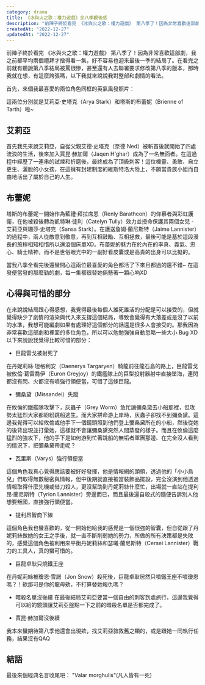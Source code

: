 ```yaml
---
category: drama
title: 《冰與火之歌：權力遊戲》全八季觀後感
description: "前陣子終於看完 《冰與火之歌：權力遊戲》 第八季了！因為非常喜歡這部劇，我之前都平均兩個禮拜才捨得看一集"
createdAt: "2022-12-27"
updatedAt: "2022-12-27"
---
```


前陣子終於看完 《冰與火之歌：權力遊戲》 第八季了！因為非常喜歡這部劇，我之前都平均兩個禮拜才捨得看一集，好不容易也迎來最後一季的結局了。在看完之前就有聽說第八季結局被罵很慘，甚至還有人去聯署要求修改第八季的版本，那時我就在想，有這麼誇張嗎，以下我就來說說我對整部和劇情的看法。

首先，來個我最喜愛的兩位角色同框的英氣風發照片：

<markdown-img src="articles/review-of-game-of-thrones-1.jpg" name="艾莉亞和布蕾妮" origin-link="https://www.harpersbazaar.com/tw/culture/drama/g28464453/got-gwendoline-emmy-2019/"></markdown-img>

這兩位分別就是艾莉亞·史塔克（Arya Stark）和塔斯的布蕾妮（Brienne of Tarth）啦~

## 艾莉亞
首先我先來說艾莉亞，自從父親艾德·史塔克（奈德 Ned）被斬首後就開始了四處流浪的生活，後來加入賈昆·赫加爾（Jaqen H'ghar）成為了一名無面者。在這過程中經歷了一連串的試煉和折磨後，最終成為了頂級刺客！這位機靈、勇敢、自立更生、灑脫的小女孩，在這擁有封建制度的維斯特洛大陸上，不願當貴族小姐而自由地活出了屬於自己的人生。

<markdown-img src="articles/review-of-game-of-thrones-2.jpg" name="艾莉亞" origin-link="http://k.sina.com.cn/article_1895372587_70f9172b001001f3w.html#/"></markdown-img>

## 布蕾妮
塔斯的布蕾妮一開始作為藍禮·拜拉席恩（Renly Baratheon）的仰慕者與彩虹護衛，在他被殺後轉為凱特琳·徒利（Catelyn Tully）效力並授命保護其兩個女兒 - 艾莉亞與珊莎·史塔克（Sansa Stark）。在護送詹姆·蘭尼斯特（Jaime Lannister）的過程中，兩人從敵意到敬意，再到互相鼓勵、互相拯救，最後可能是基於這段漫長的旅程相知相惜所以還滾個床單XD。布蕾妮的魅力在於內在的率真、義氣、忠心、騎士精神，而不是世俗眼光中的一副好看皮囊或是高貴的出身可以比擬的。

<markdown-img src="articles/review-of-game-of-thrones-3.jpg" name="布蕾妮" origin-link="https://i.pinimg.com/736x/3a/83/a1/3a83a1d6ed00acbdceab0aaf72ef6993--lady-brienne-game-of.jpg"></markdown-img>

當我八季全看完後還蠻開心這兩位最喜愛的角色都活了下來且都過的還不錯~ 在這發便當發的那麼勤的劇，每一集都很替她倆懸著一顆心吶XD

## 心得與可惜的部分

在來說說結局跟心得感想，我覺得最後每個人誰死誰活的分配是可以接受的，但就覺得缺少了劇情的渲染與代入來支撐這個結局，導致會覺得有大落差或是沒了以前的水準，我想可能編劇如果有處理好這個部分的話還是很多人會接受的。那我因為非常喜歡這部劇和裡面的多位角色，所以可以勉勉強強自動忽略一些大小 Bug XD 以下來說說我覺得比較可惜的部分：


- 巨龍雷戈被射死了

在丹妮莉絲·坦格利安（Daenerys Targaryen）騎龍前往龍石島的路上，巨龍雷戈被攸倫·葛雷喬伊（Euron Greyjoy）的鐵艦隊上的巨型投射器射中直接墜海，連閃都沒有閃、火都沒有噴強行領便當，可惜了這條巨龍。

- 彌桑黛（Missandei）失蹤

在攸倫的鐵艦隊攻擊下，灰蟲子（Grey Worm）急忙讓彌桑黛去小船那裡，但攻勢太猛烈大家都紛紛跳船逃生。而大家拼命游上岸時，灰蟲子卻找不到彌桑黛。這邊我覺得可以給攸倫或他手下一個鏡頭照到他們登上彌桑黛所在的小船，然後從她的後背出現並打暈她，這樣就不會讓彌桑黛突然人間蒸發的樣子。而且在攸倫這麼猛烈的強攻下，他的手下是如何游到忙著跳船的無垢者軍團那邊、在完全沒人看到的情況下，把彌桑黛帶走呢？

- 瓦里斯（Varys）強行領便當

這個角色我真心覺得應該要被好好發揮，他是情報網的頭領，透過他的「小小鳥兒」們取得無數秘密與情報，但中後期就直接被當裝飾品擺設，完全沒演到他透過情報取得什麼先機或借刀殺人，更沒幫助到丹妮莉絲什麼忙，出場就一直站在提利昂·蘭尼斯特（Tyrion Lannister）旁邊而已，而且最後還自殺式的隨便告訴別人他想要叛國，直接強行領便當。

- 提利昂智商下線

這個角色我也蠻喜歡的，從一開始他給我的感覺是一個很強的智囊，但自從跟了丹妮莉絲做她的女王之手後，就一直不斷削弱她的勢力，所做的所有決策都是失敗的，感覺這個角色被利用來平衡丹妮莉絲和瑟曦·蘭尼斯特（Cersei Lannister）戰力的工具人，真的蠻可惜的。

- 巨龍卓耿只燒鐵王座

在丹妮莉絲被瓊恩·雪諾（Jon Snow）殺死後，巨龍卓耿居然只噴鐵王座不噴瓊恩嗎？！欸那可是你的龍母欸，不打算替她報仇嗎？

- 暗殺名單沒後續
在最後結局艾莉亞要當一個自由的刺客到處旅行，這邊我覺得可以給的鏡頭讓艾莉亞盤點一下之前的暗殺名單是否都完成了。

- 賈昆·赫加爾沒後續

我本來蠻期待第八季他還會出現欸，找艾莉亞敘敘舊之類的，或是跟她一同執行任務，結果沒有QAQ

## 結語

最後來個經典名言收尾吧：
"Valar morghulis"(凡人皆有一死)

<markdown-img src="articles/review-of-game-of-thrones-4.jpg" name="凡人皆有一死" origin-link="https://www.newton.com.tw/wiki/Valar%20Morghulis/14501435"></markdown-img>

